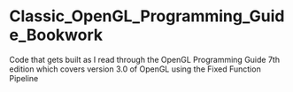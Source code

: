 # Classic_OpenGL_Programming_Guide_Bookwork
Code that gets built as I read through the OpenGL Programming Guide 7th edition which covers version 3.0 of OpenGL using the Fixed Function Pipeline
